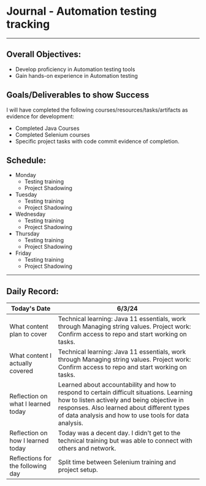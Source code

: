 # Journal - Automation testing tracking

---

## Overall Objectives:

[//]: # (The example\(s\) below should be specifics of the content that you plan on covering over the course of the 2 week learning period.  Additionally, they should be based directly on feedback from your manager.)
- Develop proficiency in Automation testing tools
- Gain hands-on experience in Automation testing

## Goals/Deliverables to show Success
I will have completed the following courses/resources/tasks/artifacts as evidence for development:

[//]: # (The example\(s\) below are EXHAUSTIVE, and should be attinable within the scope of the two weeks. You can have stretch goals if you like, but be reasonable with yourself in terms of what is a fair workload)
- Completed Java Courses
- Completed Selenium courses
- Specific project tasks with code commit evidence of completion.

## Schedule:

[//]: # (Complete this outline to show what you plan on covering each day - remember however, that this will likely change depending on your pprogress.  That is fine - just update it when you need to!)

- Monday
    - Testing training
    - Project Shadowing
- Tuesday
    - Testing training
    - Project Shadowing
- Wednesday
    - Testing training
    - Project Shadowing
- Thursday
    - Testing training
    - Project Shadowing
- Friday
    - Testing training
    - Project Shadowing

--- 
## Daily Record:
[//]: # (You’ll make one of these each day - just copy, paste, and edit the entry, keeping the most recent post at the top of this page. 
This reflection is what you’ll use to share out each day at standup.  
Remember however, that it is a guide only, and should be used accordingly.)

[//]: # (***Lastly, please remember that this daily record is for you.  
While your coaches will use it as a soft point of accountability, 
you should use it only as much as it supports your reflections in learning.
Sentences, bullet points, paragraphs, copy and pastes are welcome!***)

| Today's Date  | 6/3/24                                                                                                                                                                                                                                         | 
|---|------------------------------------------------------------------------------------------------------------------------------------------------------------------------------------------------------------------------------------------------|
| What content plan to cover  | Technical learning: Java 11 essentials, work through Managing string values. Project work: Confirm access to repo and start working on tasks.                                                                                                  |   
| What content I actually covered | Technical learning: Java 11 essentials, work through Managing string values. Project work: Confirm access to repo and start working on tasks.                                                                                                                                                                                          |  
| Reflection on what I learned today | Learned about accountability and how to respond to certain difficult situations. Learning how to listen actively and being objective in responses. Also learned about different types of data analysis and how to use tools for data analysis. |   
| Reflection on how I learned today | Today was a decent day. I didn't get to the technical training but was able to connect with others and network.                                                                                                                                |
| Reflections for the following day| Split time between Selenium training and project setup.                                                                                                                                                                                        